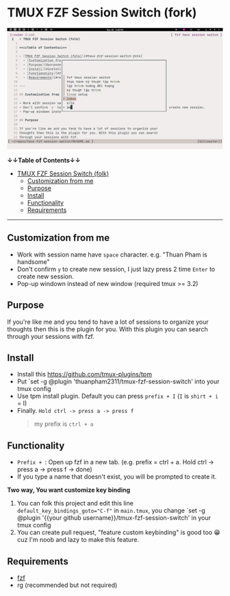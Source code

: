 # TMUX FZF Session Switch (fork)

![Demo](./img/20211130134835.png)

**↓↓Table of Contents↓↓**

- [TMUX FZF Session Switch (folk)](#tmux-fzf-session-switch-folk)
  - [Customization from me](#customization-from-me)
  - [Purpose](#purpose)
  - [Install](#install)
  - [Functionality](#functionality)
  - [Requirements](#requirements)

---

## Customization from me

- Work with session name have `space` character. e.g. "Thuan Pham is handsome"
- Don't confirm `y` to create new session, I just lazy press 2 time `Enter` to create new session.
- Pop-up windown instead of new window (required tmux >= 3.2)

## Purpose

If you're like me and you tend to have a lot of sessions to organize your
thoughts then this is the plugin for you. With this plugin you can search
through your sessions with fzf.

## Install

- Install this <https://github.com/tmux-plugins/tpm>
- Put `set -g @plugin 'thuanpham2311/tmux-fzf-session-switch' into your tmux config
- Use tpm install plugin. Default you can press `prefix + I` (`I` is `shirt + i` = I)
- Finally. `Hold ctrl -> press a -> press f`
  > my prefix is `ctrl + a`

## Functionality

- `Prefix + `: Open up fzf in a new tab. (e.g. prefix = ctrl + a. Hold ctrl -> press a -> press f -> done)
- If you type a name that doesn't exist, you will be prompted to create it.

**Two way, You want customize key binding**

1. You can folk this project and edit this line `default_key_bindings_goto="C-f"` in `main.tmux`, you change `set -g @plugin '{{your github username}}/tmux-fzf-session-switch' in your tmux config
2. You can create pull request, "feature custom keybinding" is good too 😁 cuz I'm noob and lazy to make this feature.

## Requirements

- [fzf](https://github.com/junegunn/fzf)
- rg (recommended but not required)
